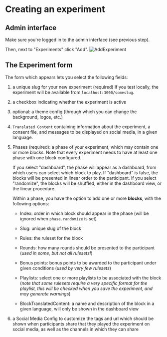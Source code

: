 # Creating an experiment

## Admin interface
Make sure you're logged in to the admin interface (see previous step).

Then, next to "Experiments" click "Add".
<img alt="AddExperiment" src="../assets/images/AddExperiment.png">

## The Experiment form
The form which appears lets you select the following fields:

1. a unique slug for your new experiment (required) If you test locally, the experiment will be available from `localhost:3000/someslug`.

2. a checkbox indicating whether the experiment is active

3. optional: a theme config (through which you can change the background, logos, etc.)

4. `Translated Content` containing information about the experiment, a consent file, and messages to be displayed on social media, in a given language.

5. Phases (required): a phase of your experiment, which may contain one or more blocks. Note that every experiment needs to have at least one phase with one block configured.

    If you select "dashboard", the phase will appear as a dashboard, from which users can select which block to play. If "dashboard" is false, the blocks will be presented in linear order to the participant. If you select "randomize", the blocks will be shuffled, either in the dashboard view, or the linear procedure.

    Within a phase, you have the option to add one or more **blocks**, with the following options:

    - Index: order in which block should appear in the phase (will be ignored when `phase.randomize` is set)

    - Slug: unique slug of the block

    - Rules: the ruleset for the block

    - Rounds: how many rounds should be presented to the participant (*used in some, but not all rulesets!*)

    - Bonus points: bonus points to be awarded to the participant under given conditions (*used by very few rulesets*)

    - Playlists: select one or more playlists to be associated with the block (*note that some rulesets require a very specific format for the playlist, this will be checked when you save the experiment, and may generate warnings*)

    - BlockTranslatedContent: a name and description of the block in a given language, will only be shown in the dashboard view

6. a Social Media Config to customize the tags and url which should be shown when participants share that they played the experiment on social media, as well as the channels in which they can share


